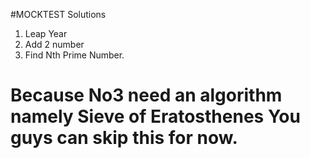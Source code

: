 #MOCKTEST Solutions
1. Leap Year
2. Add 2 number
3. Find Nth Prime Number.
# Because No3 need an algorithm namely Sieve of Eratosthenes You guys can skip this for now.
